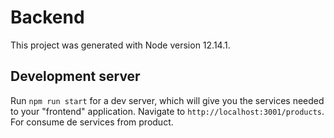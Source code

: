 # Backend

This project was generated with Node version 12.14.1.

## Development server

Run `npm run start` for a dev server, which will give you the services needed to your "frontend" application. Navigate to `http://localhost:3001/products`. For consume de services from product.

